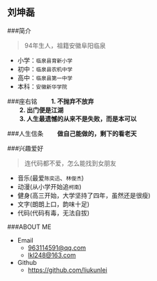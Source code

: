 ## 刘坤磊

###简介  
>94年生人，祖籍安徽阜阳临泉  
- 小学：`临泉县育新小学`  
- 初中：`临泉县农机中学`  
- 高中：`临泉县第一中学`  
- 本科：`安徽新华学院`  

###座右铭
　　**1. 不抛弃不放弃**  
　　**2. 出门便是江湖**  
　　**3. 人生最遗憾的从来不是失败，而是本可以**  

###人生信条
　　**做自己能做的，剩下的看老天**

###兴趣爱好
>连代码都不爱，怎么能找到女朋友  

- 音乐(最爱`陈奕迅`、`林俊杰`)
- 动漫(从小学开始追`柯南`)
- 健身(高三开始，大学坚持了四年，虽然还是很瘦)
- 文字(朗朗上口，韵味十足)
- 代码(代码有毒，无法自拔)

###ABOUT ME
- Email
  - 963114591@qq.com  
  - lkl248@163.com  
- Github  
  - https://github.com/liukunlei  
